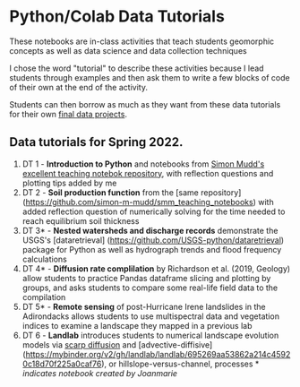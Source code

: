 # Python/Colab Data Tutorials
These notebooks are in-class activities that teach students geomorphic concepts as well as data science and data collection techniques 

I chose the word "tutorial" to describe these activities because I lead students through examples and then ask them to write a few blocks of code of their own at the end of the activity. 

Students can then borrow as much as they want from these data tutorials for their own [final data projects](https://github.com/jmdelvecchio/ears33/tree/main/student_projects). 

## Data tutorials for Spring 2022.

1. DT 1 - <b>Introduction to Python</b> and notebooks from [Simon Mudd's excellent teaching notebok repository](https://github.com/simon-m-mudd/smm_teaching_notebooks), with reflection questions and plotting tips added by me 
2. DT 2 - <b>Soil production function</b> from the [same repository] (https://github.com/simon-m-mudd/smm_teaching_notebooks) with added reflection question of numerically solving for the time needed to reach equilibrium soil thickness 
3. DT 3\* - <b>Nested watersheds and discharge records</b> demonstrate the USGS's [dataretrieval] (https://github.com/USGS-python/dataretrieval) package for Python as well as hydrograph trends and flood frequency calculations
4. DT 4\* - <b>Diffusion rate complilation</b> by Richardson et al. (2019, Geology) allow students to practice Pandas dataframe slicing and plotting by groups, and asks students to compare some real-life field data to the compilation
5. DT 5\* - <b>Remote sensing</b> of post-Hurricane Irene landslides in the Adirondacks allows students to use multispectral data and vegetation indices to examine a landscape they mapped in a previous lab 
6. DT 6 - <b>Landlab</b> introduces students to numerical landscape evolution models via [scarp diffusion](https://mybinder.org/v2/gh/landlab/landlab/695269aa53862a214c45920c18d70f225a0caf76) and [advective-diffisive] (https://mybinder.org/v2/gh/landlab/landlab/695269aa53862a214c45920c18d70f225a0caf76), or hillslope-versus-channel, processes
\* *indicates notebook created by Joanmarie* 